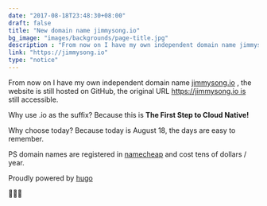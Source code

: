 ```yaml
---
date: "2017-08-18T23:48:30+08:00"
draft: false
title: "New domain name jimmysong.io"
bg_image: "images/backgrounds/page-title.jpg"
description : "From now on I have my own independent domain name jimmysong.io."
link: "https://jimmysong.io"
type: "notice"
---
```


From now on I have my own independent domain name [jimmysong.io](http://jimmysong.io/) , the website is still hosted on GitHub, the original URL [https://jimmysong.io is](https://jimmysong.io/) still accessible.

Why use .io as the suffix? Because this is **The First Step to Cloud Native!**

Why choose today? Because today is August 18, the days are easy to remember.

PS domain names are registered in [namecheap](http://www.namecheap.com/) and cost tens of dollars / year.

Proudly powered by [hugo](http://gohugo.io/)

🎉🎊🎉